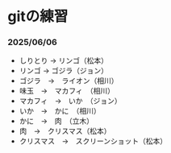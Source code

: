 # gitの練習

### 2025/06/06
- しりとり → リンゴ（松本）
- リンゴ → ゴジラ（ジョン）
- ゴジラ　→　ライオン（相川）
- 味玉　→　マカフィ　（相川）
- マカフィ　→　いか　（ジョン）
- いか　→　かに　（相川）
- かに　→　肉　（立木）
- 肉　→　クリスマス（松本）
- クリスマス　→　スクリーンショット（松本）